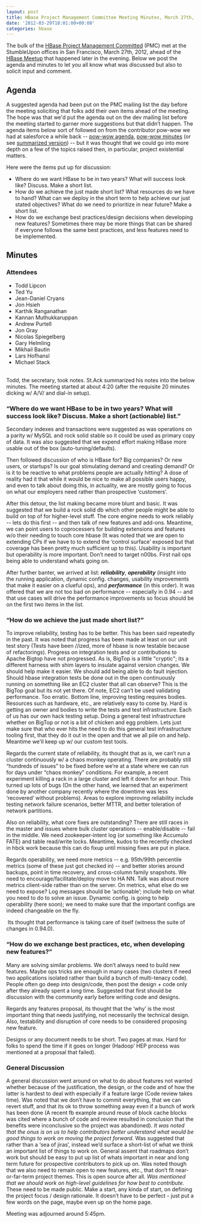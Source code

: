 ```yaml
---
layout: post
title: HBase Project Management Committee Meeting Minutes, March 27th, 2012
date: '2012-03-29T18:01:00+00:00'
categories: hbase
---
```

<p>
The bulk of the <a href="http://hbase.apache.org/team-list.html">HBase Project Management Committed</a> (PMC) met at the StumbleUpon offices in San Francisco, March 27th, 2012, ahead of the <a href="http://www.meetup.com/hbaseusergroup/events/56021562/">HBase Meetup</a> that happened later in the evening.  Below we post the agenda and minutes to let you all know what was discussed but also to solicit input and comment.</p> 
  <h2>Agenda</h2> 
  <p>A suggested agenda had been put on the PMC mailing list the day before the meeting soliciting that folks add their own items ahead of the meeting. The hope was that we'd put the agenda out on the dev mailing list before the meeting started to garner more suggestions but that didn’t happen. The agenda items below sort of followed on from the contributor pow-wow we had at salesforce a while back -- <a href="https://docs.google.com/present/view?id=dd22mnxs_221ff5qdcfw">pow-wow agenda</a>, <a href="https://docs.google.com/document/d/19NVY8eaC-0WWKxY6UgeqaYK-J3c2YMtfcrGgwCtwG4g/edit?hl=en_US">pow-wow minutes</a>&nbsp;(or see <a href="http://www.cloudera.com/blog/2011/12/apache-hbase-pow-wow-summary-11292011/">summarized version</a>)&nbsp;-- but it was thought that we could go into more depth on a few of the topics raised then, in particular, project existential matters.</p> 
  <p>Here were the items put up for discussion:</p> 
  <ul> 
    <li>Where do we want HBase to be in two years?  What will success look
like?  Discuss.  Make a short list.</li> 
    <li>How do we achieve the just made short list?   What resources do we have to hand? What can we deploy in the short term to help achieve our just stated objectives?  What do we need to prioritize in near future? Make a short list.</li> 
    <li>How do we exchange best practices/design decisions when developing
new features? Sometimes there may be more things that can be shared if everyone follows the same best practices, and less features need to be implemented.</li> 
  </ul> 
  <p> </p> 
  <h2> Minutes&nbsp;</h2> 
  <h3>Attendees</h3> 
  <p> </p> 
  <ul> 
    <li>Todd Lipcon</li> 
    <li>Ted Yu</li> 
    <li>Jean-Daniel Cryans</li> 
    <li>Jon Hsieh</li> 
    <li>Karthik Ranganathan</li> 
    <li>Kannan Muthukkaruppan</li> 
    <li>Andrew Purtell</li> 
    <li>Jon Gray</li> 
    <li>Nicolas Spiegelberg</li> 
    <li>Gary Helmling</li> 
    <li>Mikhail Bautin</li> 
    <li>Lars Hofhansl</li> 
    <li>Michael Stack</li> 
  </ul> 
  <p><br />Todd, the secretary, took notes.  St.Ack summarized his notes into the
below minutes.  The meeting started at about 4:20 (after the requisite
20 minutes dicking w/ A/V/ and dial-in setup). </p> 
  <p> </p> 
  <h3>“Where do we want HBase to be in two years?  What
will success look like?  Discuss.  Make a short (actionable) list.” </h3> 
  <p>Secondary indexes and transactions were suggested as was operations on
a parity w/ MySQL and rock solid stable so it could be used as primary
copy of data.  It was also suggested that we expend effort making
HBase more usable out of the box (auto-tuning/defaults).

Then followed discussion of who is HBase for?  Big companies?  Or new
users, or startups?  Is our goal stimulating demand and creating
demand? Or is it to be reactive to what problems people are actually
hitting?  A dose of reality had it that while it would be nice to make
all possible users happy, and even to talk about doing this, in
actuality, we are mostly going to focus on what our employers need
rather than prospective ‘customers’. </p> 
  <p> After this detour, the list making became more blunt and basic.  It
was suggested that we build a rock solid db which other people might
be able to build on top of for higher-level stuff.  The core engine
needs to work reliably -- lets do this first -- and then talk of new
features and add-ons.  Meantime, we can point users to coprocessers
for building extensions and features w/o their needing to touch core
hbase (It was noted that we are open to extending CPs if we have to to
extend the ‘control surface’ exposed but that coverage has been pretty
much sufficient up to this).  Usability is important but operability
is more important.  Don’t need to target n00bs. First nail ops being
able to understand whats going on. </p> 
  <p> After further banter, we arrived at list: <b><i>reliability</i></b>, <b><i>operability</i></b>
(insight into the running application, dynamic config. changes,
usability improvements that make it easier on a clueful ops), and
<i style="font-weight: bold; ">performance</i> (in this order).&nbsp;It was offered that we are not too bad on performance --
especially in 0.94 -- and that use cases will drive the performance
improvements so focus should be on the first two items in the list.</p> 
  <h3> “How do we achieve the just made short list?”</h3> 
  <p>To improve reliability, testing has to be better.  This has been said
repeatedly in the past.  It was noted that progress has been made at
least on our unit test story (Tests have been //ized, more of hbase is
now testable because of refactorings).  Progress on integration tests
and or contributions to Apache Bigtop have not progressed.  As is,
BigTop is a little &quot;cryptic&quot;; its a different harness with shim layers
to insulate against version changes.  We should help make it easier.
We should add being able to do fault injection.  Should hbase
integration tests be done out in the open continuously running on
something like an EC2 cluster that all can observe?  This is the
BigTop goal but its not yet there.  Of note, EC2 can’t be used
validating performance.  Too erratic.  Bottom line, improving testing
requires bodies.  Resources such as hardware, etc., are relatively
easy to come by.  Hard is getting an owner and bodies to write the
tests and test infrastructure.  Each of us has our own hack testing
setup.  Doing a general test infrastructure whether on BigTop or not
is a bit of chicken and egg problem.  Lets just make sure that who
ever hits the need to do this general test infrastructure tooling
first, that they do it out in the open and that we all pile on and
help.  Meantime we'll keep up w/ our custom test tools. </p> 
  <p> Regards the current state of reliability, its thought that as is, we
can’t run a cluster continuously w/ a chaos monkey operating.  There
are probably still “hundreds of issues” to be fixed before we’re at a
state where we can run for days under “chaos monkey” conditions.
For example, a recent experiment killing a rack in a large cluster and
left it down for an hour.  This turned up lots of bugs (On the other
hand, we learned that an experiment done by another company
recently where the downtime was less ‘recovered’ without problems).
Areas to explore improving reliability include testing network failure
scenarios, better MTTR, and better toleration of network partitions.</p> 
  <p>Also on reliability, what core fixes are outstanding?  There are still
races in the master and issues where bulk cluster operations --
enable/disable -- fail in the middle.  We need zookeeper-intent log
(or something like Accumulo FATE) and table read/write locks.
Meantime, kudos to the recently checked in hbck work because this can
do fixup until missing fixes are put in place. </p> 
  <p>Regards operability, we need more metrics -- e.g. 95th/99th percentile
metrics (some of these just got checked in) -- and better stories around backups, point in time recovery,
and cross-column family snapshots.  We need to
encourage/facilitate/deploy move to HA NN.  Talk was about more
metrics client-side rather than on the server.   On metrics, what else
do we need to expose?   Log messages should be ‘actionable’; include
help on what you need to do to solve an issue.  Dynamic config. is
going to help operability (here soon); we need to make sure that the
important configs are indeed changeable on the fly.</p> 
  <p>&nbsp;Its thought that performance is taking care of itself (witness the suite of changes in 0.94.0).</p> 
  <h3>“How do we exchange best practices, etc, when
developing new features?”</h3> 
  <p>Many are solving similar problems.  We don’t always need to build new
features.  Maybe ops tricks are enough in many cases (two clusters if
need two applications isolated rather than build a bunch of
multi-tenacy code).  People often go deep into design/code, then post
the design + code only after they already spent a long time.
Suggested that first should be discussion with the community early
before writing code and designs.

Regards any features proposal, its thought that the ‘why’ is the most
important thing that needs justifying, not necessarily the technical
design.  Also, testability and disruption of core needs to be
considered proposing new feature.

Designs or any document needs to be short.  Two pages at max.  Hard
for folks to spend the time if it goes on longer (Hadoop’ HEP process
was mentioned at a proposal that failed). </p> 
  <h3>General Discussion&nbsp;</h3> 
  <p>A general discussion went around on what to do about features not
wanted whether because of the justification, the design, or the code
and of how the latter is hardest to deal with especially if a feature
large (Code review takes time).  Was noted that we don’t have to
commit everything, that we can revert stuff, and that its ok to throw
something away even if a bunch of work has been done (A recent fb
example around reuse of block cache blocks was cited where a bunch of
code and review resulted in conclusion that the benefits were
inconclusive so the project was abandoned).  <i>It was noted that the
onus is on us to help contributors better understand what would be
good things to work on moving the project forward.</i>  Was suggested that
rather than a ‘sea of jiras’, instead we’d surface a short-list of
what we think an important list of things to work on.  General assent
that roadmaps don’t work but should be easy to put up list of whats
important in near and long term future for prospective contributors to
pick up on.  Was noted though that we also need to remain open to new
features, etc., that don’t fit near-or-far-term project themes. This
is open source after all.  <i>Was mentioned that we should work on
high-level guidelines for how best to contribute.</i>  These need to be
made public.  Make a start, any kinda of start, on defining the
project focus / design rationale.  It doesn’t have to be perfect -
just put a few words on the page, maybe even up on the home page.</p> 
  <p>Meeting was adjourned around 5:45pm.</p>
